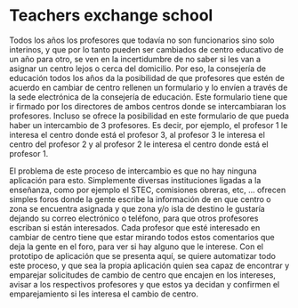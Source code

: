# Teachers exchange school

  Todos los años los profesores que todavía no son funcionarios sino solo interinos, y que por lo tanto pueden ser cambiados de centro educativo de un año para otro, se ven en la incertidumbre de no saber si les van a asignar un centro lejos o cerca del domicilio. Por eso, la consejería de educación todos los años da la posibilidad de que profesores que estén de acuerdo en cambiar de centro rellenen un formulario y lo envíen a través de la sede electrónica de la consejería de educación. Este formulario tiene que ir firmado por los directores de ambos centros donde se intercambiaran los profesores. Incluso se ofrece la posibilidad en este formulario de que pueda haber un intercambio de 3 profesores. Es decir, por ejemplo, el profesor 1 le interesa el centro donde está el profesor 3, al profesor 3 le interesa el centro del profesor 2 y al profesor 2 le interesa el centro donde está el profesor 1.

  El problema de este proceso de intercambio es que no hay ninguna aplicación para esto. Simplemente diversas instituciones ligadas a la enseñanza, como por ejemplo el STEC, comisiones obreras, etc, ... ofrecen simples foros donde la gente escribe la información de en que centro o zona se encuentra asignada y que zona y/o isla de destino le gustaría dejando su correo electrónico o teléfono, para que otros profesores escriban si están interesados. Cada profesor que esté interesado en cambiar de centro tiene que estar mirando todos estos comentarios que deja la gente en el foro, para ver si hay alguno que le interese.
Con el prototipo de aplicación que se presenta aquí, se quiere automatizar todo este proceso, y que sea la propia aplicación quien sea capaz de encontrar y emparejar solicitudes de cambio de centro que encajen en los intereses, avisar a los respectivos profesores y que estos ya decidan y confirmen el emparejamiento si les interesa el cambio de centro. 
 

